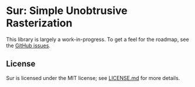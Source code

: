 Sur: Simple Unobtrusive Rasterization
=====================================

This library is largely a work-in-progress. To get a feel for the roadmap, see
the [GitHub issues](https://github.com/bdero/sur/issues).

License
-------

Sur is licensed under the MIT license; see [LICENSE.md](LICENSE.md) for more
details.
